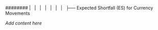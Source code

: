 ######## |   |   |   |   |   |   |   ├── Expected Shortfall (ES) for Currency Movements

*Add content here*